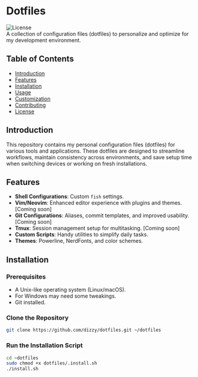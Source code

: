 # Dotfiles

![License](https://img.shields.io/badge/license-MIT-blue.svg)  
A collection of configuration files (dotfiles) to personalize and optimize for my development environment.

## Table of Contents
- [Introduction](#introduction)
- [Features](#features)
- [Installation](#installation)
- [Usage](#usage)
- [Customization](#customization)
- [Contributing](#contributing)
- [License](#license)

## Introduction
This repository contains my personal configuration files (dotfiles) for various tools and applications. These dotfiles are designed to streamline workflows, maintain consistency across environments, and save setup time when switching devices or working on fresh installations.

## Features
- **Shell Configurations**: Custom `fish` settings.
- **Vim/Neovim**: Enhanced editor experience with plugins and themes. [Coming soon]
- **Git Configurations**: Aliases, commit templates, and improved usability. [Coming soon]
- **Tmux**: Session management setup for multitasking. [Coming soon]
- **Custom Scripts**: Handy utilities to simplify daily tasks.
- **Themes**: Powerline, NerdFonts, and color schemes.

## Installation
### Prerequisites
- A Unix-like operating system (Linux/macOS).
- For Windows may need some tweakings.
- Git installed.

### Clone the Repository
```bash
git clone https://github.com/dizzy/dotfiles.git ~/dotfiles
```

### Run the Installation Script
```bash
cd ~dotfiles
sudo chmod +x dotfiles/.install.sh
./install.sh
``` 